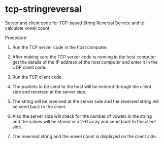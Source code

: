 # tcp-stringreversal
Server and client code for TCP-based String Reversal Service and to calculate vowel count

Procedure:
1. Run the TCP server code in the host computer.

2. After making sure the TCP server code is running in the host computer get the details of the IP address of the host computer and enter it in the UDP client code.

3. Run the TCP client code.

4. The packets to be send to the host will be entered through the client side and received at the server side.

5. The string will be reversed at the server side and the reversed string will be send back to the client.

6. Also the server side will check for the number of vowels in the string and the values will be stored in a 2-D array and send back to the client side.

7. The reversed string and the vowel count is displayed on the client side.
